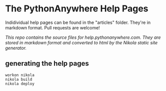 # The PythonAnywhere Help Pages

Indidividual help pages can be found in the "articles" folder.  They're in markdown format.  Pull requests are welcome!

*This repo contains the source files for help.pythonanywhere.com.  They are stored in markdown format and converted to html by the Nikola static site generator.*


## generating the help pages

    workon nikola
    nikola build
    nikola deploy

